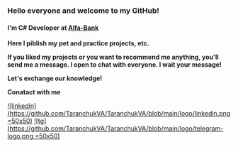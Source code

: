 ### Hello everyone and welcome to my GitHub!

#### I'm C# Developer at [Alfa-Bank](https://alfabank.ru "Alfa-Bank")

**Here I piblish my pet and practice projects, etc.**

**If you liked my projects or you want to recommend me anything, you'll send me a message. I open to chat with everyone. I wait your message!**

**Let's exchange our knowledge!**

**Conatact with me**

[![linkedin](https://github.com/TaranchukVA/TaranchukVA/blob/main/logo/linkedin.png =50x50)](https://www.linkedin.com/in/taranchuk/)
[![tg](https://github.com/TaranchukVA/TaranchukVA/blob/main/logo/telegram-logo.png =50x50)](https://t.me/itismeVladimir)
